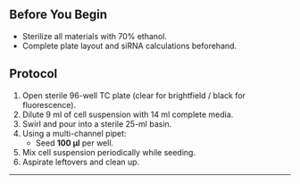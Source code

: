 ## Before You Begin

- Sterilize all materials with 70% ethanol.
- Complete plate layout and siRNA calculations beforehand.

## Protocol

1. Open sterile 96-well TC plate (clear for brightfield / black for fluorescence).
2. Dilute 9 ml of cell suspension with 14 ml complete media.
3. Swirl and pour into a sterile 25-ml basin.
4. Using a multi-channel pipet:
   - Seed **100 µl** per well.
5. Mix cell suspension periodically while seeding.
6. Aspirate leftovers and clean up.

---
